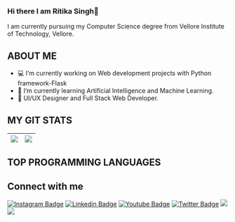 ### Hi there I am Ritika Singh👋
 I am currently pursuing my Computer Science degree from Vellore Institute of Technology, Vellore.

## ABOUT ME
- :computer:  I’m currently working on Web development projects with Python framework-Flask
- :robot: I’m currently learning Artificial Intelligence and Machine Learning.
- 👯 UI/UX Designer and Full Stack Web Developer.

## MY GIT STATS
<img src="https://github-readme-stats.vercel.app/api?username=ritikaxx&&show_icons=true&count_private=true&theme=radical"/>|<img src="https://github-readme-streak-stats.herokuapp.com/?user=ritikaxx&theme=radical"/>|
|---|---|

## TOP PROGRAMMING LANGUAGES

## Connect with me
[![Instagram Badge](https://img.shields.io/badge/-codingpotter-blueviolet?style=plastic-square&logo=instagram&logoColor=white&link=https://instagram.com/ritikaxx/)](https://instagram.com/ritikaxx)
[![Linkedin Badge](https://img.shields.io/badge/-dhanrajdc7-blue?style=plastic-square&logo=Linkedin&logoColor=white&link=https://www.linkedin.com/in/dhanrajdc7/)](https://www.linkedin.com/in/dhanrajdc7/)
[![Youtube Badge](https://img.shields.io/badge/-codingpotter-red?style=plastic-square&logo=youtube&logoColor=white&link=https://www.youtube.com/codingpotter)](https://www.youtube.com/codingpotter)
[![Twitter Badge](https://img.shields.io/badge/-codingpotter-blue?style=plastic-square&logo=twitter&logoColor=white&link=https://www.twitter.com/codingpotter)](https://www.twitter.com/codingpotter)
<a href="https://dhanrajdc7.github.io/myportfolio/"><img src="https://img.shields.io/badge/MyPortfolio-blueviolet.svg"/></a>
<a href="https://dhanrajdc7.github.io/myresume/"><img src="https://img.shields.io/badge/MyResume-red.svg"/></a>
